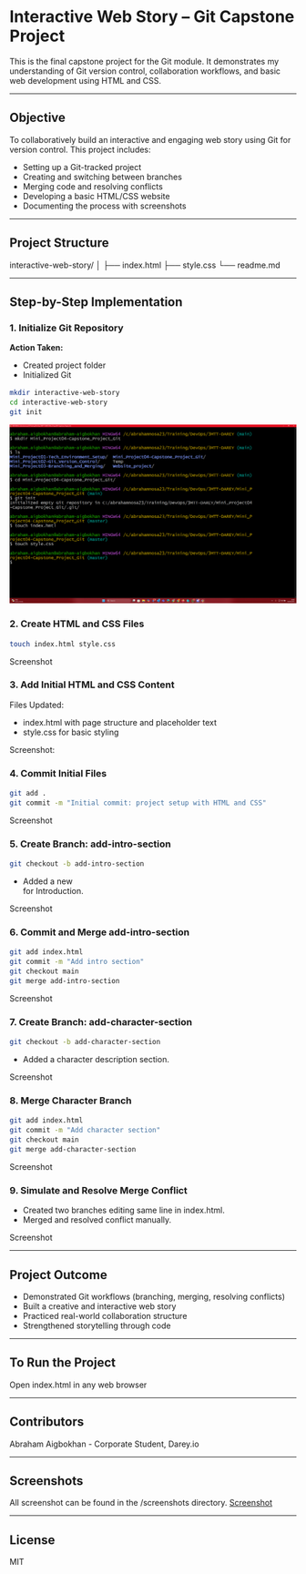 # Interactive Web Story – Git Capstone Project

This is the final capstone project for the Git module. It demonstrates my understanding of Git version control, collaboration workflows, and basic web development using HTML and CSS.

---

## Objective

To collaboratively build an interactive and engaging web story using Git for version control. This project includes:

- Setting up a Git-tracked project
- Creating and switching between branches
- Merging code and resolving conflicts
- Developing a basic HTML/CSS website
- Documenting the process with screenshots

---

## Project Structure
interactive-web-story/
│
├── index.html
├── style.css
└── readme.md


---

## Step-by-Step Implementation

### 1. Initialize Git Repository

**Action Taken:**
- Created project folder
- Initialized Git

```bash
mkdir interactive-web-story
cd interactive-web-story
git init
```

![1. Screenshot 2025-05-05 195934.png](https://github.com/Abrahamnosa23/Training/blob/add-character-section/DevOps/3MTT-DAREY/Mini_Project04-Capstone_Project_Git/Screenshot/1.%20Screenshot%202025-05-05%20195934.png)

### 2. Create HTML and CSS Files

```bash
touch index.html style.css
```

Screenshot

### 3. Add Initial HTML and CSS Content

Files Updated:

  * index.html with page structure and placeholder text
  * style.css for basic styling

Screenshot:

### 4. Commit Initial Files
```bash
git add .
git commit -m "Initial commit: project setup with HTML and CSS"
```

Screenshot

### 5. Create Branch: add-intro-section
```bash
git checkout -b add-intro-section
```
  * Added a new <section> for Introduction.

Screenshot

### 6. Commit and Merge add-intro-section
```bash
git add index.html
git commit -m "Add intro section"
git checkout main
git merge add-intro-section
```

Screenshot

### 7. Create Branch: add-character-section
```bash
git checkout -b add-character-section
```
  * Added a character description section.

Screenshot

### 8. Merge Character Branch
```bash
git add index.html
git commit -m "Add character section"
git checkout main
git merge add-character-section
```

Screenshot

### 9. Simulate and Resolve Merge Conflict
  * Created two branches editing same line in index.html.
  * Merged and resolved conflict manually.

Screenshot

---

## Project Outcome
  * Demonstrated Git workflows (branching, merging, resolving conflicts)
  * Built a creative and interactive web story
  * Practiced real-world collaboration structure
  * Strengthened storytelling through code

---

## To Run the Project
  Open index.html in any web browser

---

## Contributors
  Abraham Aigbokhan - Corporate Student, Darey.io

---

## Screenshots
  All screenshot can be found in the /screenshots directory.
  [Screenshot](https://github.com/Abrahamnosa23/Training/tree/add-character-section/DevOps/3MTT-DAREY/Mini_Project04-Capstone_Project_Git/Screenshot)
  
---

## License
  MIT






































